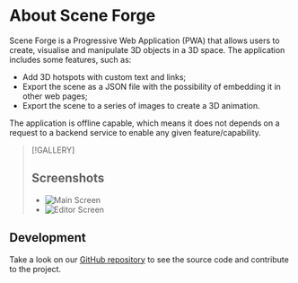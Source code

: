 # About Scene Forge

Scene Forge is a Progressive Web Application (PWA) that allows users to
create, visualise and manipulate 3D objects in a 3D space. The application
includes some features, such as:

 - Add 3D hotspots with custom text and links;
 - Export the scene as a JSON file with the possibility of embedding it in
   other web pages;
 - Export the scene to a series of images to create a 3D animation.

The application is offline capable, which means it does not depends on a
request to a backend service to enable any given feature/capability.

> [!GALLERY]
> ## Screenshots
> 
> - ![Main Screen](/screenshots/macos-main-1280.png#!image-dialog "Main screen of the application running in Mac OS using the Chrome browser")
> - ![Editor Screen](/screenshots/macos-modelview-1280.png#!image-dialog "Model viewer screen of the application running in Mac OS using the Chrome browser")

## Development

Take a look on our [GitHub repository](https://github.com/phinpho/scene-forge)
to see the source code and contribute to the project.